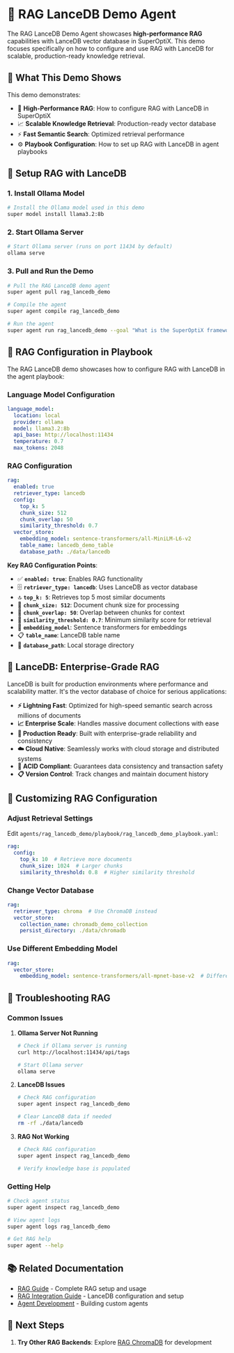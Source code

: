 # 🚀 RAG LanceDB Demo Agent

The RAG LanceDB Demo Agent showcases **high-performance RAG** capabilities with LanceDB vector database in SuperOptiX. This demo focuses specifically on how to configure and use RAG with LanceDB for scalable, production-ready knowledge retrieval.

## 🎯 **What This Demo Shows**

This demo demonstrates:

- 🚀 **High-Performance RAG**: How to configure RAG with LanceDB in SuperOptiX
- 📈 **Scalable Knowledge Retrieval**: Production-ready vector database
- ⚡ **Fast Semantic Search**: Optimized retrieval performance
- ⚙️ **Playbook Configuration**: How to set up RAG with LanceDB in agent playbooks

## 🚀 **Setup RAG with LanceDB**

### **1. Install Ollama Model**

```bash
# Install the Ollama model used in this demo
super model install llama3.2:8b
```

### **2. Start Ollama Server**

```bash
# Start Ollama server (runs on port 11434 by default)
ollama serve
```

### **3. Pull and Run the Demo**

```bash
# Pull the RAG LanceDB demo agent
super agent pull rag_lancedb_demo

# Compile the agent
super agent compile rag_lancedb_demo

# Run the agent
super agent run rag_lancedb_demo --goal "What is the SuperOptiX framework?"
```

## 🔧 **RAG Configuration in Playbook**

The RAG LanceDB demo showcases how to configure RAG with LanceDB in the agent playbook:

### **Language Model Configuration**
```yaml
language_model:
  location: local
  provider: ollama
  model: llama3.2:8b
  api_base: http://localhost:11434
  temperature: 0.7
  max_tokens: 2048
```

### **RAG Configuration**
```yaml
rag:
  enabled: true
  retriever_type: lancedb
  config:
    top_k: 5
    chunk_size: 512
    chunk_overlap: 50
    similarity_threshold: 0.7
  vector_store:
    embedding_model: sentence-transformers/all-MiniLM-L6-v2
    table_name: lancedb_demo_table
    database_path: ./data/lancedb
```

**Key RAG Configuration Points**:

- ✅ **`enabled: true`**: Enables RAG functionality
- 🗄️ **`retriever_type: lancedb`**: Uses LanceDB as vector database
- 🔝 **`top_k: 5`**: Retrieves top 5 most similar documents
- 📄 **`chunk_size: 512`**: Document chunk size for processing
- 🔗 **`chunk_overlap: 50`**: Overlap between chunks for context
- 🎯 **`similarity_threshold: 0.7`**: Minimum similarity score for retrieval
- 🧠 **`embedding_model`**: Sentence transformers for embeddings
- 📋 **`table_name`**: LanceDB table name
- 💾 **`database_path`**: Local storage directory



## 🚀 **LanceDB: Enterprise-Grade RAG**

LanceDB is built for production environments where performance and scalability matter. It's the vector database of choice for serious applications:

- **⚡ Lightning Fast**: Optimized for high-speed semantic search across millions of documents
- **📈 Enterprise Scale**: Handles massive document collections with ease
- **🏢 Production Ready**: Built with enterprise-grade reliability and consistency
- **☁️ Cloud Native**: Seamlessly works with cloud storage and distributed systems
- **🔄 ACID Compliant**: Guarantees data consistency and transaction safety
- **📋 Version Control**: Track changes and maintain document history

## 🔧 **Customizing RAG Configuration**

### **Adjust Retrieval Settings**
Edit `agents/rag_lancedb_demo/playbook/rag_lancedb_demo_playbook.yaml`:

```yaml
rag:
  config:
    top_k: 10  # Retrieve more documents
    chunk_size: 1024  # Larger chunks
    similarity_threshold: 0.8  # Higher similarity threshold
```

### **Change Vector Database**
```yaml
rag:
  retriever_type: chroma  # Use ChromaDB instead
  vector_store:
    collection_name: chromadb_demo_collection
    persist_directory: ./data/chromadb
```

### **Use Different Embedding Model**
```yaml
rag:
  vector_store:
    embedding_model: sentence-transformers/all-mpnet-base-v2  # Different embeddings
```

## 🚨 **Troubleshooting RAG**

### **Common Issues**

1. **Ollama Server Not Running**
   ```bash
   # Check if Ollama server is running
   curl http://localhost:11434/api/tags
   
   # Start Ollama server
   ollama serve
   ```

2. **LanceDB Issues**
   ```bash
   # Check RAG configuration
   super agent inspect rag_lancedb_demo
   
   # Clear LanceDB data if needed
   rm -rf ./data/lancedb
   ```

3. **RAG Not Working**
   ```bash
   # Check RAG configuration
   super agent inspect rag_lancedb_demo
   
   # Verify knowledge base is populated
   ```

### **Getting Help**
```bash
# Check agent status
super agent inspect rag_lancedb_demo

# View agent logs
super agent logs rag_lancedb_demo

# Get RAG help
super agent --help
```

## 📚 Related Documentation

- [RAG Guide](../guides/rag) - Complete RAG setup and usage
- [RAG Integration Guide](../guides/rag) - LanceDB configuration and setup
- [Agent Development](../guides/agent-development.md) - Building custom agents

## 🔗 Next Steps

1. **Try Other RAG Backends**: Explore [RAG ChromaDB](rag-chroma-demo) for development 